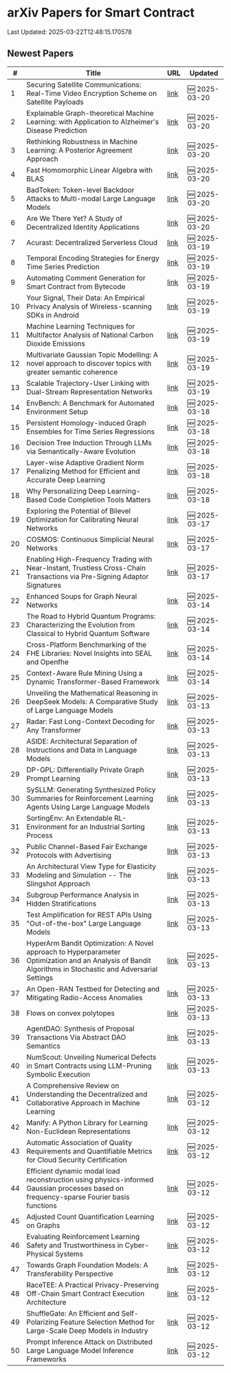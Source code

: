 # arXiv Papers for Smart Contract

Last Updated: 2025-03-22T12:48:15.170578

## Newest Papers

|\#|Title|URL|Updated|
|---|---|---|---|
|1|Securing Satellite Communications: Real-Time Video Encryption Scheme on Satellite Payloads|[link](http://arxiv.org/abs/2503.16287v1)|🆕 2025-03-20|
|2|Explainable Graph-theoretical Machine Learning: with Application to Alzheimer's Disease Prediction|[link](http://arxiv.org/abs/2503.16286v1)|🆕 2025-03-20|
|3|Rethinking Robustness in Machine Learning: A Posterior Agreement Approach|[link](http://arxiv.org/abs/2503.16271v1)|🆕 2025-03-20|
|4|Fast Homomorphic Linear Algebra with BLAS|[link](http://arxiv.org/abs/2503.16080v1)|🆕 2025-03-20|
|5|BadToken: Token-level Backdoor Attacks to Multi-modal Large Language Models|[link](http://arxiv.org/abs/2503.16023v1)|🆕 2025-03-20|
|6|Are We There Yet? A Study of Decentralized Identity Applications|[link](http://arxiv.org/abs/2503.15964v1)|🆕 2025-03-20|
|7|Acurast: Decentralized Serverless Cloud|[link](http://arxiv.org/abs/2503.15654v1)|🆕 2025-03-19|
|8|Temporal Encoding Strategies for Energy Time Series Prediction|[link](http://arxiv.org/abs/2503.15456v1)|🆕 2025-03-19|
|9|Automating Comment Generation for Smart Contract from Bytecode|[link](http://arxiv.org/abs/2503.15270v1)|🆕 2025-03-19|
|10|Your Signal, Their Data: An Empirical Privacy Analysis of Wireless-scanning SDKs in Android|[link](http://arxiv.org/abs/2503.15238v1)|🆕 2025-03-19|
|11|Machine Learning Techniques for Multifactor Analysis of National Carbon Dioxide Emissions|[link](http://arxiv.org/abs/2503.15574v1)|🆕 2025-03-19|
|12|Multivariate Gaussian Topic Modelling: A novel approach to discover topics with greater semantic coherence|[link](http://arxiv.org/abs/2503.15036v1)|🆕 2025-03-19|
|13|Scalable Trajectory-User Linking with Dual-Stream Representation Networks|[link](http://arxiv.org/abs/2503.15002v1)|🆕 2025-03-19|
|14|EnvBench: A Benchmark for Automated Environment Setup|[link](http://arxiv.org/abs/2503.14443v1)|🆕 2025-03-18|
|15|Persistent Homology-induced Graph Ensembles for Time Series Regressions|[link](http://arxiv.org/abs/2503.14240v1)|🆕 2025-03-18|
|16|Decision Tree Induction Through LLMs via Semantically-Aware Evolution|[link](http://arxiv.org/abs/2503.14217v1)|🆕 2025-03-18|
|17|Layer-wise Adaptive Gradient Norm Penalizing Method for Efficient and Accurate Deep Learning|[link](http://arxiv.org/abs/2503.14205v1)|🆕 2025-03-18|
|18|Why Personalizing Deep Learning-Based Code Completion Tools Matters|[link](http://arxiv.org/abs/2503.14201v1)|🆕 2025-03-18|
|19|Exploring the Potential of Bilevel Optimization for Calibrating Neural Networks|[link](http://arxiv.org/abs/2503.13113v1)|🆕 2025-03-17|
|20|COSMOS: Continuous Simplicial Neural Networks|[link](http://arxiv.org/abs/2503.12919v1)|🆕 2025-03-17|
|21|Enabling High-Frequency Trading with Near-Instant, Trustless Cross-Chain Transactions via Pre-Signing Adaptor Signatures|[link](http://arxiv.org/abs/2503.12719v1)|🆕 2025-03-17|
|22|Enhanced Soups for Graph Neural Networks|[link](http://arxiv.org/abs/2503.11612v1)|🆕 2025-03-14|
|23|The Road to Hybrid Quantum Programs: Characterizing the Evolution from Classical to Hybrid Quantum Software|[link](http://arxiv.org/abs/2503.11450v1)|🆕 2025-03-14|
|24|Cross-Platform Benchmarking of the FHE Libraries: Novel Insights into SEAL and Openfhe|[link](http://arxiv.org/abs/2503.11216v1)|🆕 2025-03-14|
|25|Context-Aware Rule Mining Using a Dynamic Transformer-Based Framework|[link](http://arxiv.org/abs/2503.11125v1)|🆕 2025-03-14|
|26|Unveiling the Mathematical Reasoning in DeepSeek Models: A Comparative Study of Large Language Models|[link](http://arxiv.org/abs/2503.10573v1)|🆕 2025-03-13|
|27|Radar: Fast Long-Context Decoding for Any Transformer|[link](http://arxiv.org/abs/2503.10571v1)|🆕 2025-03-13|
|28|ASIDE: Architectural Separation of Instructions and Data in Language Models|[link](http://arxiv.org/abs/2503.10566v1)|🆕 2025-03-13|
|29|DP-GPL: Differentially Private Graph Prompt Learning|[link](http://arxiv.org/abs/2503.10544v1)|🆕 2025-03-13|
|30|SySLLM: Generating Synthesized Policy Summaries for Reinforcement Learning Agents Using Large Language Models|[link](http://arxiv.org/abs/2503.10509v1)|🆕 2025-03-13|
|31|SortingEnv: An Extendable RL-Environment for an Industrial Sorting Process|[link](http://arxiv.org/abs/2503.10466v1)|🆕 2025-03-13|
|32|Public Channel-Based Fair Exchange Protocols with Advertising|[link](http://arxiv.org/abs/2503.10411v1)|🆕 2025-03-13|
|33|An Architectural View Type for Elasticity Modeling and Simulation -- The Slingshot Approach|[link](http://arxiv.org/abs/2503.10407v1)|🆕 2025-03-13|
|34|Subgroup Performance Analysis in Hidden Stratifications|[link](http://arxiv.org/abs/2503.10382v1)|🆕 2025-03-13|
|35|Test Amplification for REST APIs Using "Out-of-the-box" Large Language Models|[link](http://arxiv.org/abs/2503.10306v1)|🆕 2025-03-13|
|36|HyperArm Bandit Optimization: A Novel approach to Hyperparameter Optimization and an Analysis of Bandit Algorithms in Stochastic and Adversarial Settings|[link](http://arxiv.org/abs/2503.10282v1)|🆕 2025-03-13|
|37|An Open-RAN Testbed for Detecting and Mitigating Radio-Access Anomalies|[link](http://arxiv.org/abs/2503.10255v1)|🆕 2025-03-13|
|38|Flows on convex polytopes|[link](http://arxiv.org/abs/2503.10232v1)|🆕 2025-03-13|
|39|AgentDAO: Synthesis of Proposal Transactions Via Abstract DAO Semantics|[link](http://arxiv.org/abs/2503.10099v1)|🆕 2025-03-13|
|40|NumScout: Unveiling Numerical Defects in Smart Contracts using LLM-Pruning Symbolic Execution|[link](http://arxiv.org/abs/2503.10041v1)|🆕 2025-03-13|
|41|A Comprehensive Review on Understanding the Decentralized and Collaborative Approach in Machine Learning|[link](http://arxiv.org/abs/2503.09833v1)|🆕 2025-03-12|
|42|Manify: A Python Library for Learning Non-Euclidean Representations|[link](http://arxiv.org/abs/2503.09576v1)|🆕 2025-03-12|
|43|Automatic Association of Quality Requirements and Quantifiable Metrics for Cloud Security Certification|[link](http://arxiv.org/abs/2503.09460v1)|🆕 2025-03-12|
|44|Efficient dynamic modal load reconstruction using physics-informed Gaussian processes based on frequency-sparse Fourier basis functions|[link](http://arxiv.org/abs/2503.09418v1)|🆕 2025-03-12|
|45|Adjusted Count Quantification Learning on Graphs|[link](http://arxiv.org/abs/2503.09395v1)|🆕 2025-03-12|
|46|Evaluating Reinforcement Learning Safety and Trustworthiness in Cyber-Physical Systems|[link](http://arxiv.org/abs/2503.09388v1)|🆕 2025-03-12|
|47|Towards Graph Foundation Models: A Transferability Perspective|[link](http://arxiv.org/abs/2503.09363v1)|🆕 2025-03-12|
|48|RaceTEE: A Practical Privacy-Preserving Off-Chain Smart Contract Execution Architecture|[link](http://arxiv.org/abs/2503.09317v1)|🆕 2025-03-12|
|49|ShuffleGate: An Efficient and Self-Polarizing Feature Selection Method for Large-Scale Deep Models in Industry|[link](http://arxiv.org/abs/2503.09315v1)|🆕 2025-03-12|
|50|Prompt Inference Attack on Distributed Large Language Model Inference Frameworks|[link](http://arxiv.org/abs/2503.09291v1)|🆕 2025-03-12|
